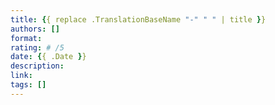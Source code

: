 ```yaml
---
title: {{ replace .TranslationBaseName "-" " " | title }}
authors: []
format:
rating: # /5
date: {{ .Date }}
description:
link:
tags: []
---
```

